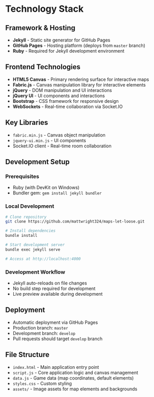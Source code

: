 # Technology Stack

## Framework & Hosting
- **Jekyll** - Static site generator for GitHub Pages
- **GitHub Pages** - Hosting platform (deploys from `master` branch)
- **Ruby** - Required for Jekyll development environment

## Frontend Technologies
- **HTML5 Canvas** - Primary rendering surface for interactive maps
- **Fabric.js** - Canvas manipulation library for interactive elements
- **jQuery** - DOM manipulation and UI interactions
- **jQuery UI** - UI components and interactions
- **Bootstrap** - CSS framework for responsive design
- **WebSockets** - Real-time collaboration via Socket.IO

## Key Libraries
- `fabric.min.js` - Canvas object manipulation
- `jquery-ui.min.js` - UI components
- Socket.IO client - Real-time room collaboration

## Development Setup

### Prerequisites
- Ruby (with DevKit on Windows)
- Bundler gem: `gem install jekyll bundler`

### Local Development
```bash
# Clone repository
git clone https://github.com/mattwright324/maps-let-loose.git

# Install dependencies
bundle install

# Start development server
bundle exec jekyll serve

# Access at http://localhost:4000
```

### Development Workflow
- Jekyll auto-reloads on file changes
- No build step required for development
- Live preview available during development

## Deployment
- Automatic deployment via GitHub Pages
- Production branch: `master`
- Development branch: `develop`
- Pull requests should target `develop` branch

## File Structure
- `index.html` - Main application entry point
- `script.js` - Core application logic and canvas management
- `data.js` - Game data (map coordinates, default elements)
- `styles.css` - Custom styling
- `assets/` - Image assets for map elements and backgrounds